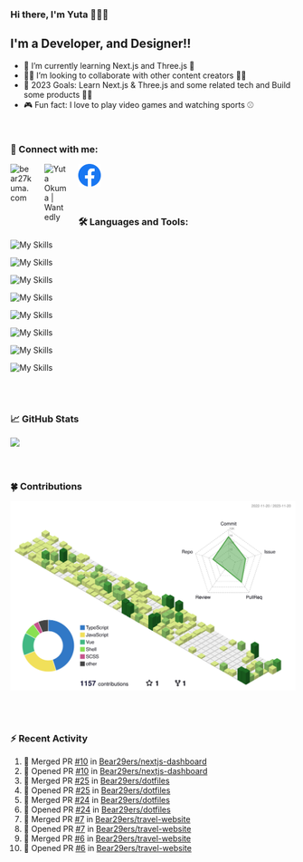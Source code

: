 ### Hi there, I'm Yuta 🤟🏻🐻

## I'm a Developer, and Designer!!

- 🌱 I’m currently learning Next.js and Three.js 🤣
- 👬🏻 I’m looking to collaborate with other content creators 👋🏻
- 🥅 2023 Goals: Learn Next.js & Three.js and some related tech and Build some products 💪🏻
- 🎮 Fun fact: I love to play video games and watching sports ⚾️

<br />

### :wave: Connect with me:

[<img align="left" alt="bear27kuma.com" width="40px" src="https://user-images.githubusercontent.com/39920490/156489586-f125813b-e344-46d6-9306-f5786684b976.jpg" style="margin-right: 20px;" />](https://bear29ers.github.io/)
[<img align="left" alt="Yuta Okuma | Wantedly" width="40px" src="https://user-images.githubusercontent.com/39920490/156489528-fdc520d6-10f1-43b6-8bf8-fadf8dcf1a90.jpg" style="margin-right: 20px;" />](https://www.wantedly.com/id/yuta_okuma_b)
[<img align="left" alt="Yuta Okuma | Facebook" width="40px" src="https://github.com/github/explore/blob/main/topics/facebook/facebook.png?raw=true" style="margin-right: 20px;" />](https://www.facebook.com/kumakuma1129/)

[//]: # '[<img align="left" alt="Yuta Okuma | Instagram" width="40px" src="https://github.com/github/explore/blob/main/topics/instagram/instagram.png?raw=true" />](https://www.instagram.com/bear_27earl/)'

<br />
<br />
<br />
<br />

### :hammer_and_wrench: Languages and Tools:

![My Skills](https://skillicons.dev/icons?i=html,css,sass,tailwind,bootstrap,js,ts)

![My Skills](https://skillicons.dev/icons?i=jquery,threejs,react,emotion,styledcomponents,materialui,nextjs)

![My Skills](https://skillicons.dev/icons?i=vercel,vue,nuxt,vite,nodejs,express,jest)

![My Skills](https://skillicons.dev/icons?i=regex,webpack,babel,php,laravel,mysql,sqlite)

![My Skills](https://skillicons.dev/icons?i=docker,git,github,githubactions,aws,gcp,firebase)

![My Skills](https://skillicons.dev/icons?i=vim,neovim,linux,bash,lua,markdown,svg)

![My Skills](https://skillicons.dev/icons?i=idea,vscode,atom,figma,xd,ps,ai)

![My Skills](https://skillicons.dev/icons?i=pr,ae,postman,sentry,codepen,stackoverflow,discord)

<br />
<br />

### :chart_with_upwards_trend: GitHub Stats

<div style="display: flex;">
    <a href="https://github.com/Bear29ers">
        <img height="220px;" src="https://github-readme-stats-bear29ers.vercel.app/api?username=Bear29ers&show_icons=true&theme=bear">
    </a>
</div>

<br />
<br />

### :four_leaf_clover: Contributions

![](./profile-3d-contrib/profile-green-animate.svg)

<br />
<br />

### :zap: Recent Activity

<!--START_SECTION:activity-->

1. 🎉 Merged PR [#10](https://github.com/Bear29ers/nextjs-dashboard/pull/10) in [Bear29ers/nextjs-dashboard](https://github.com/Bear29ers/nextjs-dashboard)
2. 💪 Opened PR [#10](https://github.com/Bear29ers/nextjs-dashboard/pull/10) in [Bear29ers/nextjs-dashboard](https://github.com/Bear29ers/nextjs-dashboard)
3. 🎉 Merged PR [#25](https://github.com/Bear29ers/dotfiles/pull/25) in [Bear29ers/dotfiles](https://github.com/Bear29ers/dotfiles)
4. 💪 Opened PR [#25](https://github.com/Bear29ers/dotfiles/pull/25) in [Bear29ers/dotfiles](https://github.com/Bear29ers/dotfiles)
5. 🎉 Merged PR [#24](https://github.com/Bear29ers/dotfiles/pull/24) in [Bear29ers/dotfiles](https://github.com/Bear29ers/dotfiles)
6. 💪 Opened PR [#24](https://github.com/Bear29ers/dotfiles/pull/24) in [Bear29ers/dotfiles](https://github.com/Bear29ers/dotfiles)
7. 🎉 Merged PR [#7](https://github.com/Bear29ers/travel-website/pull/7) in [Bear29ers/travel-website](https://github.com/Bear29ers/travel-website)
8. 💪 Opened PR [#7](https://github.com/Bear29ers/travel-website/pull/7) in [Bear29ers/travel-website](https://github.com/Bear29ers/travel-website)
9. 🎉 Merged PR [#6](https://github.com/Bear29ers/travel-website/pull/6) in [Bear29ers/travel-website](https://github.com/Bear29ers/travel-website)
10. 💪 Opened PR [#6](https://github.com/Bear29ers/travel-website/pull/6) in [Bear29ers/travel-website](https://github.com/Bear29ers/travel-website)

<!--END_SECTION:activity-->
